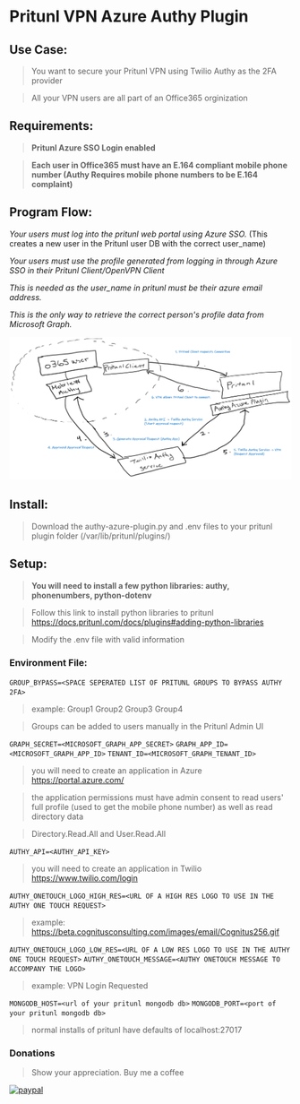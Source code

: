 # Pritunl VPN Azure Authy Plugin

## Use Case:
> You want to secure your Pritunl VPN using Twilio Authy as the 2FA provider

> All your VPN users are all part of an Office365 orginization

## Requirements:

> **Pritunl Azure SSO Login enabled**

> **Each user in Office365 must have an E.164 compliant mobile phone number (Authy Requires mobile phone numbers to be E.164 complaint)**

## Program Flow:

*Your users must log into the pritunl web portal using Azure SSO.* (This creates a new user in the Pritunl user DB with the correct user_name)

*Your users must use the profile generated from logging in through Azure SSO in their Pritunl Client/OpenVPN Client*

*This is needed as the user_name in pritunl must be their azure email address.* 

*This is the only way to retrieve the correct person's profile data from Microsoft Graph.*

![Program Flow](./pritunl-authy-azure-plugin.png)

## Install:

> Download the authy-azure-plugin.py and .env files to your pritunl plugin folder (/var/lib/pritunl/plugins/)

## Setup:


> **You will need to install a few python libraries: authy, phonenumbers, python-dotenv**

> Follow this link to install python libraries to pritunl https://docs.pritunl.com/docs/plugins#adding-python-libraries

> Modify the .env file with valid information

### Environment File:

`GROUP_BYPASS=<SPACE SEPERATED LIST OF PRITUNL GROUPS TO BYPASS AUTHY 2FA>`
> example: Group1 Group2 Group3 Group4

> Groups can be added to users manually in the Pritunl Admin UI

`GRAPH_SECRET=<MICROSOFT_GRAPH_APP_SECRET>`
`GRAPH_APP_ID=<MICROSOFT_GRAPH_APP_ID>`
`TENANT_ID=<MICROSOFT_GRAPH_TENANT_ID>`
> you will need to create an application in Azure https://portal.azure.com/ 

> the application permissions must have admin consent to read users' full profile (used to get the mobile phone number) as well as read directory data 

> Directory.Read.All and User.Read.All


`AUTHY_API=<AUTHY_API_KEY>`
> you will need to create an application in Twilio https://www.twilio.com/login

`AUTHY_ONETOUCH_LOGO_HIGH_RES=<URL OF A HIGH RES LOGO TO USE IN THE AUTHY ONE TOUCH REQUEST>`
> example: https://beta.cognitusconsulting.com/images/email/Cognitus256.gif  

`AUTHY_ONETOUCH_LOGO_LOW_RES=<URL OF A LOW RES LOGO TO USE IN THE AUTHY ONE TOUCH REQUEST>`
`AUTHY_ONETOUCH_MESSAGE=<AUTHY ONETOUCH MESSAGE TO ACCOMPANY THE LOGO>`
> example: VPN Login Requested

`MONGODB_HOST=<url of your pritunl mongodb db>`
`MONGODB_PORT=<port of your pritunl mongodb db>`
> normal installs of pritunl have defaults of localhost:27017


### Donations

> Show your appreciation. Buy me a coffee

[![paypal](https://www.paypalobjects.com/en_US/i/btn/btn_donateCC_LG.gif)](https://paypal.me/xeonpowder21)
